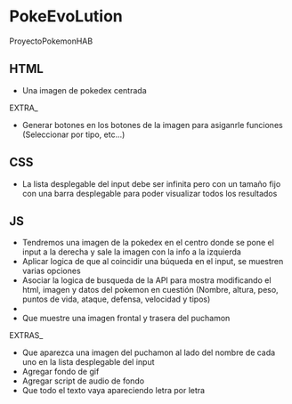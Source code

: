 # PokeEvoLution

ProyectoPokemonHAB

## HTML

-   Una imagen de pokedex centrada

EXTRA\_

-   Generar botones en los botones de la imagen para asiganrle funciones (Seleccionar por tipo, etc...)

## CSS

-   La lista desplegable del input debe ser infinita pero con un tamaño fijo con una barra desplegable para poder visualizar todos los resultados

## JS

-   Tendremos una imagen de la pokedex en el centro donde se pone el input a la derecha y sale la imagen con la info a la izquierda
-   Aplicar logica de que al coincidir una búqueda en el input, se muestren varias opciones
-   Asociar la logica de busqueda de la API para mostra modificando el html, imagen y datos del pokemon en cuestión (Nombre, altura, peso, puntos de vida, ataque, defensa, velocidad y tipos)
-
-   Que muestre una imagen frontal y trasera del puchamon

EXTRAS\_

-   Que aparezca una imagen del puchamon al lado del nombre de cada uno en la lista desplegable del input
-   Agregar fondo de gif
-   Agregar script de audio de fondo
-   Que todo el texto vaya apareciendo letra por letra
